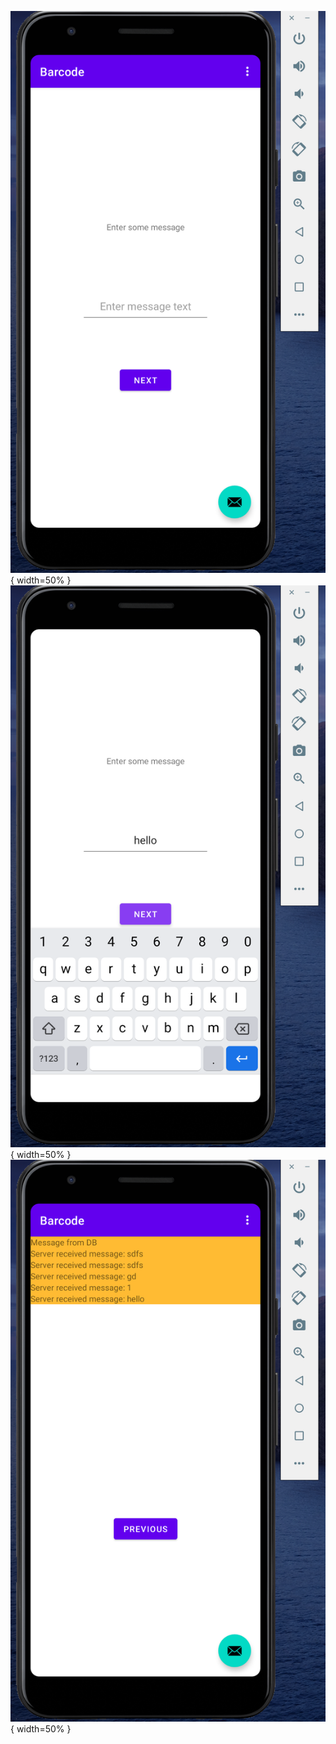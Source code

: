 ![Start screen](static/images/initial.png?raw=true "Start screen"){ width=50% }
![Enter message](static/images/enterText.png?raw=true "Enter message"){ width=50% }
![Show all messages](static/images/showAllMessagesFromServer.png?raw=true "Show all messages"){ width=50% }